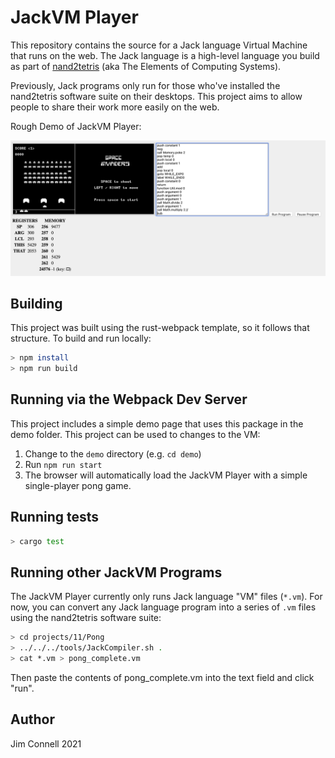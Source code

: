 # JackVM Player

This repository contains the source for a Jack language Virtual Machine that runs on the web.  The Jack language is a high-level language you build as part of [nand2tetris](https://www.nand2tetris.org) (aka The Elements of Computing Systems).

Previously, Jack programs only run for those who've installed the nand2tetris software suite on their desktops. This project aims to allow people to share their work more easily on the web.

Rough Demo of JackVM Player:

![Rough Demo](./doc/rough-demo.png)

## Building

This project was built using the rust-webpack template, so it follows that structure. To build and run locally:

```sh
> npm install
> npm run build
```

## Running via the Webpack Dev Server

This project includes a simple demo page that uses this package in the demo folder. This project can be used to changes to the VM:

1. Change to the `demo` directory (e.g. `cd demo`)
2. Run `npm run start`
3. The browser will automatically load the JackVM Player with a simple single-player pong game.

## Running tests

```sh
> cargo test
```

## Running other JackVM Programs

The JackVM Player currently only runs Jack language "VM" files (`*.vm`). For now, you can convert any Jack language program into a series of `.vm` files using the nand2tetris software suite:

```sh
> cd projects/11/Pong
> ../../../tools/JackCompiler.sh .
> cat *.vm > pong_complete.vm
```

Then paste the contents of pong_complete.vm into the text field and click "run".

## Author

Jim Connell 2021
